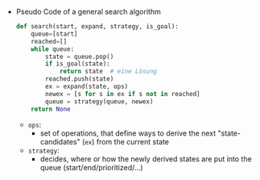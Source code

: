 - Pseudo Code of a general search algorithm
    ```py
    def search(start, expand, strategy, is_goal):
        queue=[start]
        reached=[]
        while queue:
            state = queue.pop()
            if is_goal(state):
                return state  # eine Lösung
            reached.push(state)
            ex = expand(state, ops)
            newex = [s for s in ex if s not in reached]
            queue = strategy(queue, newex)
        return None
    ```
    - `ops`:
        - set of operations, that define ways to derive the next "state-candidates" (`ex`) from the current state
    - `strategy`:
        - decides, where or how the newly derived states are put into the queue (start/end/prioritized/...)